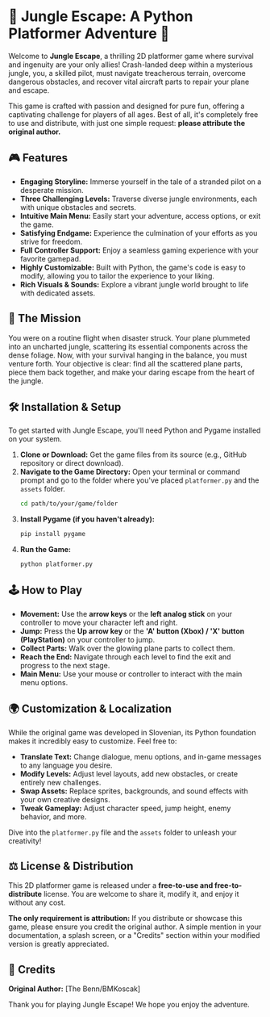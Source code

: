 # 🚀 Jungle Escape: A Python Platformer Adventure 🚀

Welcome to **Jungle Escape**, a thrilling 2D platformer game where survival and ingenuity are your only allies! Crash-landed deep within a mysterious jungle, you, a skilled pilot, must navigate treacherous terrain, overcome dangerous obstacles, and recover vital aircraft parts to repair your plane and escape.

This game is crafted with passion and designed for pure fun, offering a captivating challenge for players of all ages. Best of all, it's completely free to use and distribute, with just one simple request: **please attribute the original author.**

## 🎮 Features

* **Engaging Storyline:** Immerse yourself in the tale of a stranded pilot on a desperate mission.
* **Three Challenging Levels:** Traverse diverse jungle environments, each with unique obstacles and secrets.
* **Intuitive Main Menu:** Easily start your adventure, access options, or exit the game.
* **Satisfying Endgame:** Experience the culmination of your efforts as you strive for freedom.
* **Full Controller Support:** Enjoy a seamless gaming experience with your favorite gamepad.
* **Highly Customizable:** Built with Python, the game's code is easy to modify, allowing you to tailor the experience to your liking.
* **Rich Visuals & Sounds:** Explore a vibrant jungle world brought to life with dedicated assets.

## 📜 The Mission

You were on a routine flight when disaster struck. Your plane plummeted into an uncharted jungle, scattering its essential components across the dense foliage. Now, with your survival hanging in the balance, you must venture forth. Your objective is clear: find all the scattered plane parts, piece them back together, and make your daring escape from the heart of the jungle.

## 🛠️ Installation & Setup

To get started with Jungle Escape, you'll need Python and Pygame installed on your system.

1.  **Clone or Download:** Get the game files from its source (e.g., GitHub repository or direct download).
2.  **Navigate to the Game Directory:** Open your terminal or command prompt and go to the folder where you've placed `platformer.py` and the `assets` folder.
    ```bash
    cd path/to/your/game/folder
    ```
3.  **Install Pygame (if you haven't already):**
    ```bash
    pip install pygame
    ```
4.  **Run the Game:**
    ```bash
    python platformer.py
    ```

## 🕹️ How to Play

* **Movement:** Use the **arrow keys** or the **left analog stick** on your controller to move your character left and right.
* **Jump:** Press the **Up arrow key** or the **'A' button (Xbox) / 'X' button (PlayStation)** on your controller to jump.
* **Collect Parts:** Walk over the glowing plane parts to collect them.
* **Reach the End:** Navigate through each level to find the exit and progress to the next stage.
* **Main Menu:** Use your mouse or controller to interact with the main menu options.

## 🌍 Customization & Localization

While the original game was developed in Slovenian, its Python foundation makes it incredibly easy to customize. Feel free to:

* **Translate Text:** Change dialogue, menu options, and in-game messages to any language you desire.
* **Modify Levels:** Adjust level layouts, add new obstacles, or create entirely new challenges.
* **Swap Assets:** Replace sprites, backgrounds, and sound effects with your own creative designs.
* **Tweak Gameplay:** Adjust character speed, jump height, enemy behavior, and more.

Dive into the `platformer.py` file and the `assets` folder to unleash your creativity!

## ⚖️ License & Distribution

This 2D platformer game is released under a **free-to-use and free-to-distribute** license. You are welcome to share it, modify it, and enjoy it without any cost.

**The only requirement is attribution:** If you distribute or showcase this game, please ensure you credit the original author. A simple mention in your documentation, a splash screen, or a "Credits" section within your modified version is greatly appreciated.

## 🙏 Credits

**Original Author:** \[The Benn/BMKoscak\]

Thank you for playing Jungle Escape! We hope you enjoy the adventure.
